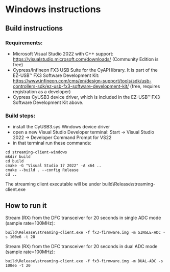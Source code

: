 # Windows instructions

## Build instructions

### Requirements:

- Microsoft Visual Studio 2022 with C++ support: https://visualstudio.microsoft.com/downloads/ (Community Edition is free)
- Cypress/Infineon FX3 USB Suite for the CyAPI library. It is part of the EZ-USB™ FX3 Software Development Kit: https://www.infineon.com/cms/en/design-support/tools/sdk/usb-controllers-sdk/ez-usb-fx3-software-development-kit/ (free, requires registration as a developer)
- Cypress CyUSB3 device driver, which is included in the EZ-USB™ FX3 Software Development Kit above.

### Build steps:

- install the CyUSB3.sys Windows device driver
- open a new Visual Studio Developer terminal: Start -> Visual Studio 2022 -> Developer Command Prompt for VS22
- in that terminal run these commands:
```
cd streaming-client-windows
mkdir build
cd build
cmake -G "Visual Studio 17 2022" -A x64 ..
cmake --build . --config Release
cd ..
```

The streaming client executable will be under build\Release\streaming-client.exe


## How to run it

Stream (RX) from the DFC transceiver for 20 seconds in single ADC mode (sample rate=100MHz):
```
build\Release\streaming-client.exe -f fx3-firmware.img -m SINGLE-ADC -s 100e6 -t 20
```

Stream (RX) from the DFC transceiver for 20 seconds in dual ADC mode (sample rate=100MHz):
```
build\Release\streaming-client.exe -f fx3-firmware.img -m DUAL-ADC -s 100e6 -t 20
```
